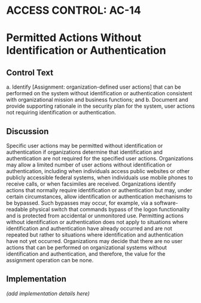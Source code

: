 # ACCESS CONTROL: AC-14
# Permitted Actions Without Identification or Authentication

## Control Text


a. Identify [Assignment: organization-defined user actions] that can be performed on the system without identification or authentication consistent with organizational mission and business functions; and
b. Document and provide supporting rationale in the security plan for the system, user actions not requiring identification or authentication.

## Discussion

Specific user actions may be permitted without identification or authentication if organizations determine that identification and authentication are not required for the specified user actions. Organizations may allow a limited number of user actions without identification or authentication, including when individuals access public websites or other publicly accessible federal systems, when individuals use mobile phones to receive calls, or when facsimiles are received. Organizations identify actions that normally require identification or authentication but may, under certain circumstances, allow identification or authentication mechanisms to be bypassed. Such bypasses may occur, for example, via a software-readable physical switch that commands bypass of the logon functionality and is protected from accidental or unmonitored use. Permitting actions without identification or authentication does not apply to situations where identification and authentication have already occurred and are not repeated but rather to situations where identification and authentication have not yet occurred. Organizations may decide that there are no user actions that can be performed on organizational systems without identification and authentication, and therefore, the value for the assignment operation can be none.
            

## Implementation

_(add implementation details here)_